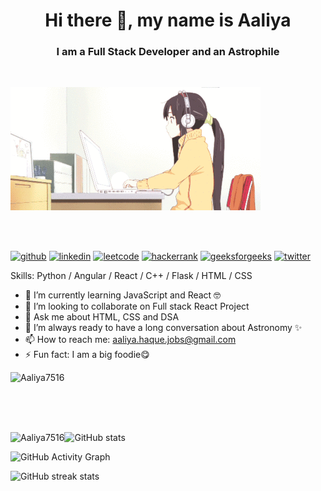 <h1 align="center"> Hi there 👋, my name is Aaliya </h1>
<h3 align="center"> I am a Full Stack Developer and an Astrophile </h3>
<br>

![Girl typing gif](girl_typing.gif)

<br><br>

[<img src='https://cdn.jsdelivr.net/npm/simple-icons@3.0.1/icons/github.svg' alt='github' height='40'>](https://github.com/Aaliya7516)      [<img src='https://cdn.jsdelivr.net/npm/simple-icons@3.0.1/icons/linkedin.svg' alt='linkedin' height='40'>](https://www.linkedin.com/in/aaliya7516/)      [<img src='https://cdn.jsdelivr.net/npm/simple-icons@3.0.1/icons/leetcode.svg' alt='leetcode' height='40'>](https://leetcode.com/aaliya7516/)      [<img src='https://cdn.jsdelivr.net/npm/simple-icons@3.0.1/icons/hackerrank.svg' alt='hackerrank' height='40'>](https://www.hackerrank.com/aaliya7516)     [<img src='https://cdn.jsdelivr.net/npm/simple-icons@3.0.1/icons/geeksforgeeks.svg' alt='geeksforgeeks' height='40'>](https://auth.geeksforgeeks.org/user/User_vbm6)     [<img src='https://cdn.jsdelivr.net/npm/simple-icons@3.0.1/icons/twitter.svg' alt='twitter' height='40'>](https://twitter.com/unknown15184522)      <!--[<img src='https://cdn.jsdelivr.net/npm/simple-icons@3.0.1/icons/youtube.svg' alt='YouTube' height='40'>](https://www.youtube.com/channel/UCneS5EQ6TxCYZEbNyrilX8Q) -->

Skills: Python / Angular / React / C++ / Flask / HTML / CSS

<!-- - 🔭 I’m currently working on Angular👩‍💻 -->
- 🌱 I’m currently learning JavaScript and React 🤓
- 👯 I’m looking to collaborate on Full stack React Project 
- 💬 Ask me about HTML, CSS and DSA
- 🤔 I’m always ready to have a long conversation about Astronomy ✨
- 📫 How to reach me: aaliya.haque.jobs@gmail.com 
- ⚡ Fun fact: I am a big foodie😋

<p align="left"> <img src="https://komarev.com/ghpvc/?username=Aaliya7516&label=Profile%20views&color=0e75b6&style=flat" alt="Aaliya7516" /> </p><br>

<!-- <p align="left"> <a href="https://github.com/ryo-ma/github-profile-trophy"><img src="https://github-profile-trophy.vercel.app/?username=Aaliya7516" alt="Aaliya7516" /></a></p>--><br><br>
 
<p><img align="left" src="https://github-readme-stats.vercel.app/api/top-langs?username=Aaliya7516&show_icons=true&locale=en&layout=compact" alt="Aaliya7516" /></p>

![GitHub stats](https://github-readme-stats.vercel.app/api?username=Aaliya7516&show_icons=true)  

![GitHub Activity Graph](https://activity-graph.herokuapp.com/graph?username=Aaliya7516)  

![GitHub streak stats](https://github-readme-streak-stats.herokuapp.com/?user=Aaliya7516)  

